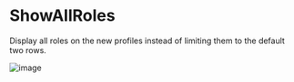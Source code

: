 # ShowAllRoles

Display all roles on the new profiles instead of limiting them to the default two rows.

![image](https://github.com/Vendicated/Vencord/assets/71079641/3f021f03-c6f9-4fe5-83ac-a1891b5e4b37)
